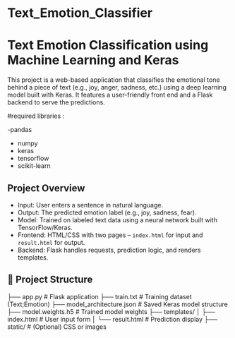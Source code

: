 # Text_Emotion_Classifier
# Text Emotion Classification using Machine Learning and Keras

This project is a web-based application that classifies the emotional tone behind a piece of text (e.g., joy, anger, sadness, etc.) using a deep learning model built with Keras. It features a user-friendly front end and a Flask backend to serve the predictions.

#required libraries :
 
 -pandas
- numpy
- keras
- tensorflow
- scikit-learn
  
## Project Overview

-  Input: User enters a sentence in natural language.
-  Output: The predicted emotion label (e.g., joy, sadness, fear).
-  Model: Trained on labeled text data using a neural network built with TensorFlow/Keras.
-  Frontend: HTML/CSS with two pages – `index.html` for input and `result.html` for output.
-  Backend: Flask handles requests, prediction logic, and renders templates.

## 📁 Project Structure

├── app.py # Flask application
├── train.txt # Training dataset (Text;Emotion)
├── model_architecture.json # Saved Keras model structure
├── model.weights.h5 # Trained model weights
├── templates/
│ ├── index.html # User input form
│ └── result.html # Prediction display
├── static/ # (Optional) CSS or images
